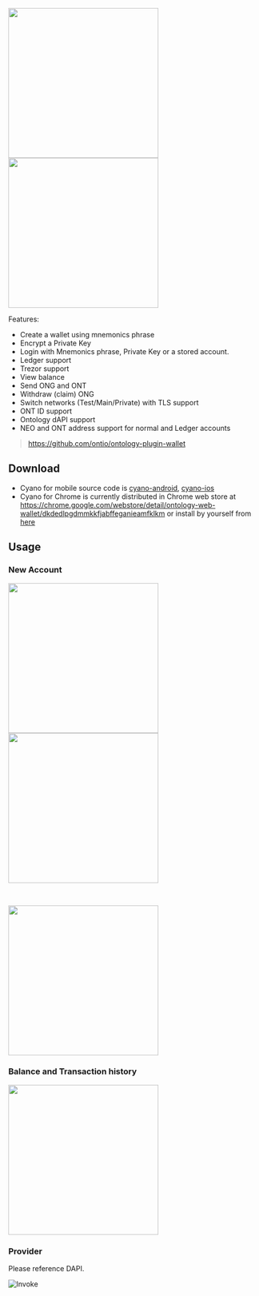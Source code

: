 
<p>
  <img width="300px" src="https://raw.githubusercontent.com/ontio/cyano-wallet/master/wallet.png">
  <img width="300px" src="https://raw.githubusercontent.com/ontio/cyano-wallet/master/wallet2.png">
</p>


Features:

* Create a wallet using mnemonics phrase
* Encrypt a Private Key
* Login with Mnemonics phrase, Private Key or a stored account.
* Ledger support
* Trezor support
* View balance
* Send ONG and ONT
* Withdraw (claim) ONG
* Switch networks (Test/Main/Private) with TLS support
* ONT ID support
* Ontology dAPI support
* NEO and ONT address support for normal and Ledger accounts

> https://github.com/ontio/ontology-plugin-wallet

## Download


* Cyano for mobile source code is [cyano-android](https://github.com/ontio-cyano/cyano-android), [cyano-ios](https://github.com/ontio-cyano/cyano-ios)
* Cyano for Chrome is currently distributed in Chrome web store at https://chrome.google.com/webstore/detail/ontology-web-wallet/dkdedlpgdmmkkfjabffeganieamfklkm or install by yourself from [here](https://github.com/ontio/cyano-wallet/releases)


## Usage

### New Account

<p>
  <img width="300px" src="https://raw.githubusercontent.com/ontio-community/bounty-program-report/master/chrome-plugin/cayno-wallet/img/OEP/Dapi/OntologyWebWallet2.png">
  <img width="300px" src="https://raw.githubusercontent.com/ontio-community/bounty-program-report/master/chrome-plugin/cayno-wallet/img/OEP/Dapi/OntologyWebWallet3.png">
</p>


<br>

<p>
  <img width="300px" src="https://raw.githubusercontent.com/ontio-community/bounty-program-report/master/chrome-plugin/cayno-wallet/img/OEP/Dapi/OntologyWebWallet4.png">
</p>

### Balance and Transaction history


<p>
  <img width="300px" src="https://raw.githubusercontent.com/ontio-community/bounty-program-report/master/chrome-plugin/cayno-wallet/img/OEP/Dapi/OntologyWebWallet5.png">
</p>

### Provider

Please reference DAPI.

![Invoke](https://s1.ax1x.com/2018/09/03/Pz5JO0.png) 
